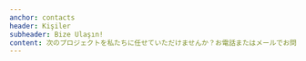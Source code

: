 ```yaml
---
anchor: contacts
header: Kişiler
subheader: Bize Ulaşın!
content: 次のプロジェクトを私たちに任せていただけませんか？お電話またはメールでお問い合わせください
---
```

